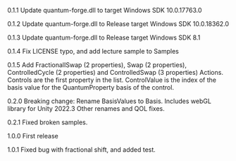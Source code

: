 0.1.1 Update quantum-forge.dll to target Windows SDK 10.0.17763.0

0.1.2 Update quantum-forge.dll to Release target Windows SDK 10.0.18362.0

0.1.3 Update quantum-forge.dll to Release target Windows SDK 8.1

0.1.4 Fix LICENSE typo, and add lecture sample to Samples

0.1.5 Add FractionalISwap (2 properties), Swap (2 properties), ControlledCycle (2 properties) and ControlledSwap (3 properties) Actions. Controls are the first property in the list. ControlValue is the index of the basis value for the QuantumProperty basis of the control.

0.2.0 Breaking change: Rename BasisValues to Basis.
    Includes webGL library for Unity 2022.3
    Other renames and QOL fixes.

0.2.1 Fixed broken samples.

1.0.0 First release

1.0.1 Fixed bug with fractional shift, and added test.